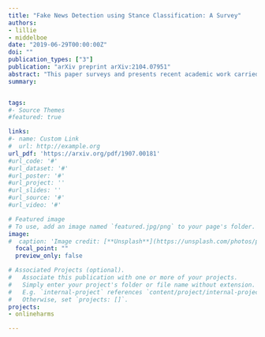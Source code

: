 ```yaml
---
title: "Fake News Detection using Stance Classification: A Survey"
authors:
- lillie
- middelboe
date: "2019-06-29T00:00:00Z"
doi: ""
publication_types: ["3"]
publication: "arXiv preprint arXiv:2104.07951"
abstract: "This paper surveys and presents recent academic work carried out within the field of stance classification and fake news detection. Echo chambers and the model organism problem are examples that pose challenges to acquire data with high quality, due to opinions being polarised in microblogs. Nevertheless it is shown that several machine learning approaches achieve promising results in classifying stance. Some use crowd stance for fake news detection, such as the approach in [Dungs et al., 2018] using Hidden Markov Models. Furthermore feature engineering have significant importance in several approaches, which is shown in [Aker et al., 2017]. This paper additionally includes a proposal of a system implementation based on the presented survey."
summary: 


tags:
#- Source Themes
#featured: true

links:
#- name: Custom Link
#  url: http://example.org
url_pdf: 'https://arxiv.org/pdf/1907.00181'
#url_code: '#'
#url_dataset: '#'
#url_poster: '#'
#url_project: ''
#url_slides: ''
#url_source: '#'
#url_video: '#'

# Featured image
# To use, add an image named `featured.jpg/png` to your page's folder. 
image:
#  caption: 'Image credit: [**Unsplash**](https://unsplash.com/photos/pLCdAaMFLTE)'
  focal_point: ""
  preview_only: false

# Associated Projects (optional).
#   Associate this publication with one or more of your projects.
#   Simply enter your project's folder or file name without extension.
#   E.g. `internal-project` references `content/project/internal-project/index.md`.
#   Otherwise, set `projects: []`.
projects: 
- onlineharms

---
```

